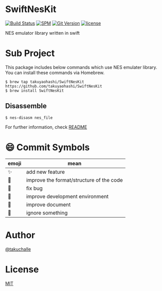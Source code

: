 # SwiftNesKit
[![Build Status](https://travis-ci.org/takuyaohashi/SwiftNesKit.svg?branch=master)](https://travis-ci.org/takuyaohashi/SwiftNesKit)
[![SPM](https://img.shields.io/badge/spm-compatible-brightgreen.svg?style=flat)](https://swift.org/package-manager)
[![Git Version](https://img.shields.io/github/release/takuyaohashi/SwiftNesKit.svg)](https://github.com/takuyaohashi/SwiftNesKit/releases)
[![license](https://img.shields.io/github/license/mashape/apistatus.svg)](https://github.com/takuyaohashi/SwiftNes/blob/master/LICENSE)

NES emulator library written in swift

# Sub Project
This package includes below commands which use NES emulater library.
You can install these commands via Homebrew.

```
$ brew tap takuyaohashi/SwiftNesKit https://github.com/takuyaohashi/SwiftNesKit
$ brew install SwiftNesKit
```

## Disassemble

```
$ nes-disasm nes_file
```

For further information, check [README](https://github.com/takuyaohashi/SwiftNesKit/blob/master/Sources/SwiftNesDisassemble/README.md)

# :smile: Commit Symbols
|emoji              |mean                                    |
|-------------------|----------------------------------------|
|:sparkles:         |add new feature                         |
|:lipstick:         |improve the format/structure of the code|
|:bug:              |fix bug                                 |
|:wrench:           |improve development environment         |
|:memo:             |improve document                        |
|:see_no_evil:      |ignore something                        |

# Author

[@takuchalle](https://twitter.com/takuchalle)

# License

[MIT](https://github.com/takuyaohashiKit/SwiftNesKit/blob/master/LICENSE)
